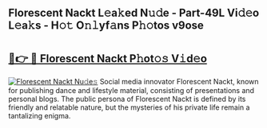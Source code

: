 ## Florescent Nackt L𝚎a𝚔ed N𝚞𝚍e - Part-49L Vi𝚍𝚎o L𝚎a𝚔s - H𝚘𝚝 O𝚗𝚕yf𝚊ns P𝚑𝚘tos v9ose

# <h2><a href="http://kfdkusd.oniu.top/?m=Florescent+Nackt">🔗👉 🔴 Florescent Nackt P𝚑ot𝚘𝚜 V𝚒d𝚎o</a></h2>

[![Florescent Nackt Nu𝚍e𝚜](https://i.imgur.com/0qMVB7G.gif)](http://kfdkusd.oniu.top/?m=Florescent+Nackt)
Social media innovator Florescent Nackt, known for publishing dance and lifestyle material, consisting of presentations and personal blogs. The public persona of Florescent Nackt is defined by its friendly and relatable nature, but the mysteries of his private life remain a tantalizing enigma.  
